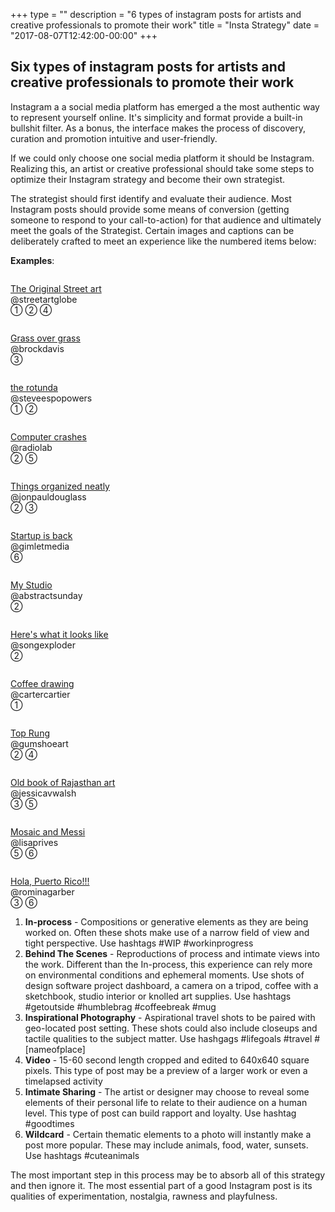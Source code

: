 
+++
type = ""
description = "6 types of instagram posts for artists and creative professionals to promote their work"
title = "Insta Strategy"
date = "2017-08-07T12:42:00-00:00" 
+++

 <h2>Six types of instagram posts for artists and creative professionals to promote their work</h2> 
 
 <p>
     Instagram a a social media platform has emerged a the most authentic way to represent yourself online. It's simplicity and format provide a built-in bullshit filter. As a bonus, the interface makes the process of discovery, curation and promotion intuitive and user-friendly.
 </p>
 <p>
     If we could only choose one social media platform it should be Instagram. Realizing this, an artist or creative professional should take some steps to optimize their Instagram strategy and become their own strategist. 
 </p>
 <p>
     The strategist should first identify and evaluate their audience. Most Instagram posts should provide some means of conversion (getting someone to respond to your call-to-action) for that audience and ultimately meet the goals of the Strategist. Certain images and captions can be deliberately crafted to meet an experience like the numbered items below:
 </p>
 <p>
 <strong>Examples</strong>:<br> 
<!--  <div class="button-group filter-button-group">
   <button data-filter=".one">① In-process</button>
   <button data-filter=".two">② Behind The Scenes</button>
   <button data-filter=".three">③ Inspirational Photography</button>
   <button data-filter=".four">④ Video</button>
   <button data-filter=".five">⑤ Intimate Sharing</button>
   <button data-filter=".six">⑥ Wildcard</button>
   <button data-filter="*">show all</button>
 </div>-->
  
 <div class="isotope-grid">
     <div class="element-item one two four">
         <img src="img/blog/instastrategy01.png" alt="">
         <p class="grid-caption"><a href="https://www.instagram.com/p/BH-DNimDk1f/" target="_blank">
             The Original Street art</a><br> @streetartglobe<br>① ② ④
         </p>
     </div>
     <div class="element-item three">
         <img src="img/blog/instastrategy02.png" alt="">
         <p class="grid-caption"><a href="https://www.instagram.com/p/r3NZbqku1v/" target="_blank">
             Grass over grass</a><br> @brockdavis<br>③
         </p>
     </div>
     <div class="element-item one two">
         <img src="img/blog/instastrategy03.png" alt="">
         <p class="grid-caption"><a href="https://www.instagram.com/p/BEgTWZXLCgq/" target="_blank">
             the rotunda</a><br> @steveespopowers<br>① ②
         </p>
     </div>
     <div class="element-item two five">
         <img src="img/blog/instastrategy04.png" alt="">
         <p class="grid-caption"><a href="https://www.instagram.com/p/r7sabgDW75/" target="_blank">
             Computer crashes </a><br> @radiolab<br>② ⑤ 
         </p>
     </div>
     <div class="element-item two three">
         <img src="img/blog/instastrategy05.png" alt="">
         <p class="grid-caption"><a href="https://www.instagram.com/p/vO4AeMH9eu/" target="_blank">
             Things organized neatly</a><br> @jonpauldouglass<br>② ③
         </p>
     </div>
     <div class="element-item six">
         <img src="img/blog/instastrategy06.png" alt="">
         <p class="grid-caption"><a href="https://www.instagram.com/p/BE1WLhZAhZY/" target="_blank">
             Startup is back</a><br> @gimletmedia<br>⑥
         </p>
     </div>
     <div class="element-item two">
         <img src="img/blog/instastrategy07.png" alt="">
         <p class="grid-caption"><a href="https://www.instagram.com/p/3dvkpiAmk2/" target="_blank">
             My Studio</a><br> @abstractsunday<br>②
         </p>
     </div>
     <div class="element-item two">
         <img src="img/blog/instastrategy08.png" alt="">
         <p class="grid-caption"><a href="https://www.instagram.com/p/-cy30jSJRL/" target="_blank">
             Here's what it looks like</a><br> @songexploder<br>②
         </p>
     </div>
     <div class="element-item one">
         <img src="img/blog/instastrategy09.png" alt="">
         <p class="grid-caption"><a href="https://www.instagram.com/p/BC3ef6mteo7/" target="_blank">
             Coffee drawing</a><br> @cartercartier<br>①
         </p>
     </div>
     <div class="element-item two four">
         <img src="img/blog/instastrategy10.png" alt="">
         <p class="grid-caption"><a href="https://www.instagram.com/p/BHFwBRHj3kB/" target="_blank">
             Top Rung</a><br> @gumshoeart<br>② ④
         </p>
     </div>
     <div class="element-item three five">
         <img src="img/blog/instastrategy11.png" alt="">
         <p class="grid-caption"><a href="https://www.instagram.com/p/7ugqWJlokx/" target="_blank">
             Old book of Rajasthan art</a><br> @jessicavwalsh<br>③ ⑤
         </p>
     </div>
     <div class="element-item five six">
         <img src="img/blog/instastrategy12.png" alt="">
         <p class="grid-caption"><a href="https://www.instagram.com/p/BHV3mXnD-GO/" target="_blank">
             Mosaic and Messi</a><br> @lisaprives<br>⑤ ⑥
         </p>
     </div>
     <div class="element-item three six">
         <img src="img/blog/instastrategy13.png" alt="">
         <p class="grid-caption"><a href="https://www.instagram.com/p/BH14-PBAYE-/" target="_blank">
             Hola, Puerto Rico!!!</a><br> @rominagarber<br>③ ⑥
         </p>
     </div>
 </div>

 <p>
     <ol>
     <li symbol="①"><strong>In-process</strong> - Compositions or generative elements as they are being worked on. Often these shots make use of a narrow field of view and tight perspective. Use hashtags #WIP #workinprogress</li>
     <li><strong>Behind The Scenes</strong> - Reproductions of process and intimate views into the work. Different than the In-process, this experience can rely more on environmental conditions and ephemeral moments. Use shots of design software project dashboard, a camera on a tripod, coffee with a sketchbook, studio interior or knolled art supplies. Use hashtags #getoutside #humblebrag #coffeebreak #mug</li>
     <li><strong>Inspirational Photography</strong> - Aspirational travel shots to be paired with geo-located post setting. These shots could also include closeups and tactile qualities to the subject matter. Use hashgags #lifegoals #travel #[nameofplace]</li>
     <li><strong>Video</strong> - 15-60 second length cropped and edited to 640x640 square pixels. This type of post may be a preview of a larger work or even a timelapsed activity
     <li><strong>Intimate Sharing</strong> - The artist or designer may choose to reveal some elements of their personal life to relate to their audience on a human level. This type of post can build rapport and loyalty. Use hashtag #goodtimes  
     <li><strong>Wildcard</strong> - Certain thematic elements to a photo will instantly make a post more popular. These may include animals, food, water, sunsets. Use hashtags #cuteanimals</li>
 </ol>
 </p> 

 

<p>
    The most important step in this process may be to absorb all of this strategy and then ignore it. The most essential part of a good Instagram post is its qualities of experimentation, nostalgia, rawness and playfulness.
</p>


